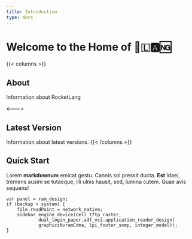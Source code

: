 ```yaml
---
title: Introduction
type: docs
---
```


# Welcome to the Home of 🚀🇱🅰🆖

{{< columns >}}
## About

Information about RocketLang

<--->

## Latest Version

Information about latest versions.
{{< /columns >}}


## Quick Start

Lorem **markdownum** emicat gestu. Cannis sol pressit ducta. **Est** Idaei,
tremens ausim se tutaeque, illi ulnis hausit, sed, lumina cutem. Quae avis
sequens!

    var panel = ram_design;
    if (backup + system) {
        file.readPoint = network_native;
        sidebar_engine_device(cell_tftp_raster,
                dual_login_paper.adf_vci.application_reader_design(
                graphicsNvramCdma, lpi_footer_snmp, integer_model));
    }

